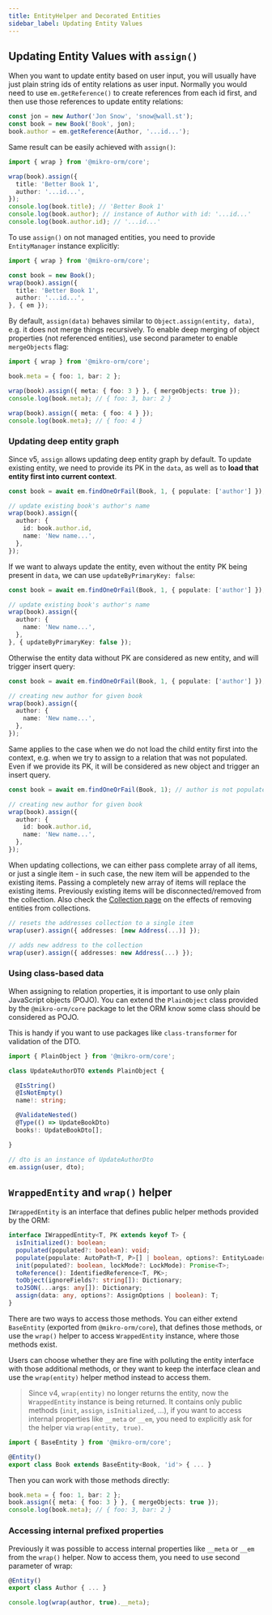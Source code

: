```yaml
---
title: EntityHelper and Decorated Entities
sidebar_label: Updating Entity Values
---
```


## Updating Entity Values with `assign()`

When you want to update entity based on user input, you will usually have just plain string ids of entity relations as user input. Normally you would need to use `em.getReference()` to create references from each id first, and then use those references to update entity relations:

```ts
const jon = new Author('Jon Snow', 'snow@wall.st');
const book = new Book('Book', jon);
book.author = em.getReference(Author, '...id...');
```

Same result can be easily achieved with `assign()`:

```ts
import { wrap } from '@mikro-orm/core';

wrap(book).assign({
  title: 'Better Book 1',
  author: '...id...',
});
console.log(book.title); // 'Better Book 1'
console.log(book.author); // instance of Author with id: '...id...'
console.log(book.author.id); // '...id...'
```

To use `assign()` on not managed entities, you need to provide `EntityManager` instance explicitly:

```ts
import { wrap } from '@mikro-orm/core';

const book = new Book();
wrap(book).assign({
  title: 'Better Book 1',
  author: '...id...',
}, { em });
```

By default, `assign(data)` behaves similar to `Object.assign(entity, data)`, e.g. it does not merge things recursively. To enable deep merging of object properties (not referenced entities), use second parameter to enable `mergeObjects` flag:

```ts
import { wrap } from '@mikro-orm/core';

book.meta = { foo: 1, bar: 2 };

wrap(book).assign({ meta: { foo: 3 } }, { mergeObjects: true });
console.log(book.meta); // { foo: 3, bar: 2 }

wrap(book).assign({ meta: { foo: 4 } });
console.log(book.meta); // { foo: 4 }
```

### Updating deep entity graph

Since v5, `assign` allows updating deep entity graph by default. To update existing entity, we need to provide its PK in the `data`, as well as to **load that entity first into current context**.

```ts
const book = await em.findOneOrFail(Book, 1, { populate: ['author'] });

// update existing book's author's name
wrap(book).assign({
  author: {
    id: book.author.id,
    name: 'New name...',
  },
});
```

If we want to always update the entity, even without the entity PK being present in `data`, we can use `updateByPrimaryKey: false`:

```ts
const book = await em.findOneOrFail(Book, 1, { populate: ['author'] });

// update existing book's author's name
wrap(book).assign({
  author: {
    name: 'New name...',
  },
}, { updateByPrimaryKey: false });
```

Otherwise the entity data without PK are considered as new entity, and will trigger insert query:

```ts
const book = await em.findOneOrFail(Book, 1, { populate: ['author'] });

// creating new author for given book
wrap(book).assign({
  author: {
    name: 'New name...',
  },
});
```

Same applies to the case when we do not load the child entity first into the context, e.g. when we try to assign to a relation that was not populated. Even if we provide its PK, it will be considered as new object and trigger an insert query.

```ts
const book = await em.findOneOrFail(Book, 1); // author is not populated

// creating new author for given book
wrap(book).assign({
  author: {
    id: book.author.id,
    name: 'New name...',
  },
});
```

When updating collections, we can either pass complete array of all items, or just a single item - in such case, the new item will be appended to the existing items. Passing a completely new array of items will replace the existing items. Previously existing items will be disconnected/removed from the collection. Also check the [Collection page](./collections.md#removing-items-from-collection) on the effects of removing entities from collections.

```ts
// resets the addresses collection to a single item
wrap(user).assign({ addresses: [new Address(...)] });

// adds new address to the collection
wrap(user).assign({ addresses: new Address(...) });
```

### Using class-based data

When assigning to relation properties, it is important to use only plain JavaScript objects (POJO). You can extend the `PlainObject` class provided by the `@mikro-orm/core` package to let the ORM know some class should be considered as POJO.

This is handy if you want to use packages like `class-transformer` for validation of the DTO.

```ts
import { PlainObject } from '@mikro-orm/core';

class UpdateAuthorDTO extends PlainObject {

  @IsString()
  @IsNotEmpty()
  name!: string;

  @ValidateNested()
  @Type(() => UpdateBookDto)
  books!: UpdateBookDto[];

}

// dto is an instance of UpdateAuthorDto
em.assign(user, dto);
```

## `WrappedEntity` and `wrap()` helper

`IWrappedEntity` is an interface that defines public helper methods provided by the ORM:

```ts
interface IWrappedEntity<T, PK extends keyof T> {
  isInitialized(): boolean;
  populated(populated?: boolean): void;
  populate(populate: AutoPath<T, P>[] | boolean, options?: EntityLoaderOptions<T, P>): Promise<Loaded<T, P>>;
  init(populated?: boolean, lockMode?: LockMode): Promise<T>;
  toReference(): IdentifiedReference<T, PK>;
  toObject(ignoreFields?: string[]): Dictionary;
  toJSON(...args: any[]): Dictionary;
  assign(data: any, options?: AssignOptions | boolean): T;
}
```

There are two ways to access those methods. You can either extend `BaseEntity` (exported from `@mikro-orm/core`), that defines those methods, or use the `wrap()` helper to access `WrappedEntity` instance, where those methods exist.

Users can choose whether they are fine with polluting the entity interface with those additional methods, or they want to keep the interface clean and use the `wrap(entity)` helper method instead to access them.

> Since v4, `wrap(entity)` no longer returns the entity, now the `WrappedEntity` instance is being returned. It contains only public methods (`init`, `assign`, `isInitialized`, ...), if you want to access internal properties like `__meta` or `__em`, you need to explicitly ask for the helper via `wrap(entity, true)`.

```ts
import { BaseEntity } from '@mikro-orm/core';

@Entity()
export class Book extends BaseEntity<Book, 'id'> { ... }
```

Then you can work with those methods directly:

```ts
book.meta = { foo: 1, bar: 2 };
book.assign({ meta: { foo: 3 } }, { mergeObjects: true });
console.log(book.meta); // { foo: 3, bar: 2 }
```

### Accessing internal prefixed properties

Previously it was possible to access internal properties like `__meta` or `__em` from the `wrap()` helper. Now to access them, you need to use second parameter of wrap:

```ts
@Entity()
export class Author { ... }

console.log(wrap(author, true).__meta);
```
